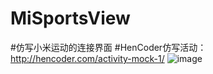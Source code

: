 # MiSportsView
#仿写小米运动的连接界面
#HenCoder仿写活动：http://hencoder.com/activity-mock-1/
![image](https://github.com/WenHuayu/master/demo.gif)

